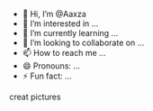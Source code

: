 - 👋 Hi, I’m @Aaxza
- 👀 I’m interested in ...
- 🌱 I’m currently learning ...
- 💞️ I’m looking to collaborate on ...
- 📫 How to reach me ...
- 😄 Pronouns: ...
- ⚡ Fun fact: ...

<!---
Aaxza/Aaxza is a ✨ special ✨ repository because its `README.md` (this file) appears on your GitHub profile.
You can click the Preview link to take a look at your changes.
--->
creat pictures 
